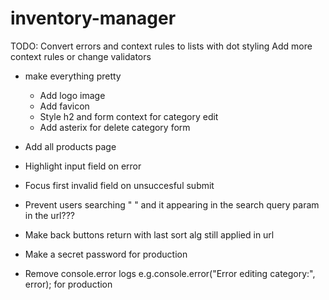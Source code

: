 # inventory-manager

TODO:
Convert errors and context rules to lists with dot styling
Add more context rules or change validators

- make everything pretty

  - Add logo image
  - Add favicon
  - Style h2 and form context for category edit
  - Add asterix for delete category form

- Add all products page

- Highlight input field on error
- Focus first invalid field on unsuccesful submit

- Prevent users searching " " and it appearing in the search query param in the url???

- Make back buttons return with last sort alg still applied in url

- Make a secret password for production
- Remove console.error logs e.g.console.error("Error editing category:", error); for production
